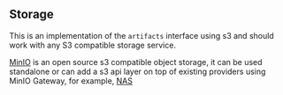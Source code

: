 ## Storage

This is an implementation of the `artifacts` interface using s3 and should work with any S3 compatible storage service.

[MinIO](https://min.io/product/overview) is an open source s3 compatible object storage, it can be used standalone or can add a s3 api layer on top of existing providers using MinIO Gateway, for example, [NAS](https://docs.min.io/docs/minio-gateway-for-nas.html)